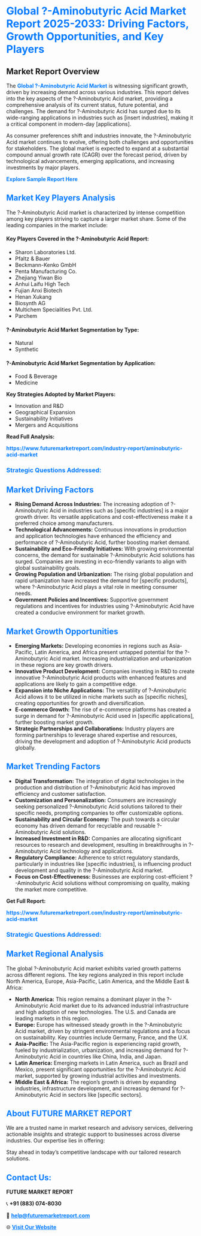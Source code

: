 <h1 style="color: #007BFF;">Global ?-Aminobutyric Acid Market Report 2025-2033: Driving Factors, Growth Opportunities, and Key Players</h1>

<section id="overview">
<h2>Market Report Overview</h2>
<p>The <a href="https://www.futuremarketreport.com/industry-report/aminobutyric-acid-market" style="color: #007BFF; text-decoration: none;"><strong>Global ?-Aminobutyric Acid Market</strong></a> is witnessing significant growth, driven by increasing demand across various industries. This report delves into the key aspects of the ?-Aminobutyric Acid market, providing a comprehensive analysis of its current status, future potential, and challenges. The demand for ?-Aminobutyric Acid has surged due to its wide-ranging applications in industries such as [insert industries], making it a critical component in modern-day [applications].</p>
<p>As consumer preferences shift and industries innovate, the ?-Aminobutyric Acid market continues to evolve, offering both challenges and opportunities for stakeholders. The global market is expected to expand at a substantial compound annual growth rate (CAGR) over the forecast period, driven by technological advancements, emerging applications, and increasing investments by major players.</p>
</section>

<section id="overview">
<p><a href="https://www.futuremarketreport.com/request-sample/reportId=86062" style="color: #007BFF; text-decoration: none;"><strong>Explore Sample Report Here</strong></a></p>
</section>

<section id="key-players">
<h2 style="color: #007BFF;">Market Key Players Analysis</h2>
<p>The ?-Aminobutyric Acid market is characterized by intense competition among key players striving to capture a larger market share. Some of the leading companies in the market include:</p>
<h4>Key Players Covered in the ?-Aminobutyric Acid Report:</h4>
<ul><li>Sharon Laboratories Ltd.</li><li>Pfaltz &amp; Bauer</li><li>Beckmann-Kenko GmbH</li><li>Penta Manufacturing Co.</li><li>Zhejiang Yiwan Bio</li><li>Anhui Laifu High Tech</li><li>Fujian Anxi Biotech</li><li>Henan Xukang</li><li>Biosynth AG</li><li>Multichem Specialities Pvt. Ltd.</li><li>Parchem</li></ul>
<h4>?-Aminobutyric Acid Market Segmentation by Type:</h4>
<ul><li>Natural</li><li>Synthetic</li></ul>

<h4>?-Aminobutyric Acid Market Segmentation by Application:</h4>
<ul><li>Food &amp; Beverage</li><li>Medicine</li></ul>
<p><strong>Key Strategies Adopted by Market Players:</strong></p>
<ul>
<li>Innovation and R&D</li>
<li>Geographical Expansion</li>
<li>Sustainability Initiatives</li>
<li>Mergers and Acquisitions</li>
</ul>
</section>

<section>
<p><strong>Read Full Analysis: </strong></p><a href="https://www.futuremarketreport.com/industry-report/aminobutyric-acid-market" style="color: #007BFF; text-decoration: none;"><strong>https://www.futuremarketreport.com/industry-report/aminobutyric-acid-market</strong></a>
<h3 style="color: #007BFF;">Strategic Questions Addressed:</h3>
</section>

<section id="driving-factors">
<h2 style="color: #007BFF;">Market Driving Factors</h2>
<ul>
<li><strong>Rising Demand Across Industries:</strong> The increasing adoption of ?-Aminobutyric Acid in industries such as [specific industries] is a major growth driver. Its versatile applications and cost-effectiveness make it a preferred choice among manufacturers.</li>
<li><strong>Technological Advancements:</strong> Continuous innovations in production and application technologies have enhanced the efficiency and performance of ?-Aminobutyric Acid, further boosting market demand.</li>
<li><strong>Sustainability and Eco-Friendly Initiatives:</strong> With growing environmental concerns, the demand for sustainable ?-Aminobutyric Acid solutions has surged. Companies are investing in eco-friendly variants to align with global sustainability goals.</li>
<li><strong>Growing Population and Urbanization:</strong> The rising global population and rapid urbanization have increased the demand for [specific products], where ?-Aminobutyric Acid plays a vital role in meeting consumer needs.</li>
<li><strong>Government Policies and Incentives:</strong> Supportive government regulations and incentives for industries using ?-Aminobutyric Acid have created a conducive environment for market growth.</li>
</ul>
</section>

<section id="growth-opportunities">
<h2 style="color: #007BFF;">Market Growth Opportunities</h2>
<ul>
<li><strong>Emerging Markets:</strong> Developing economies in regions such as Asia-Pacific, Latin America, and Africa present untapped potential for the ?-Aminobutyric Acid market. Increasing industrialization and urbanization in these regions are key growth drivers.</li>
<li><strong>Innovative Product Development:</strong> Companies investing in R&D to create innovative ?-Aminobutyric Acid products with enhanced features and applications are likely to gain a competitive edge.</li>
<li><strong>Expansion into Niche Applications:</strong> The versatility of ?-Aminobutyric Acid allows it to be utilized in niche markets such as [specific niches], creating opportunities for growth and diversification.</li>
<li><strong>E-commerce Growth:</strong> The rise of e-commerce platforms has created a surge in demand for ?-Aminobutyric Acid used in [specific applications], further boosting market growth.</li>
<li><strong>Strategic Partnerships and Collaborations:</strong> Industry players are forming partnerships to leverage shared expertise and resources, driving the development and adoption of ?-Aminobutyric Acid products globally.</li>
</ul>
</section>

<section id="trending-factors">
<h2 style="color: #007BFF;">Market Trending Factors</h2>
<ul>
<li><strong>Digital Transformation:</strong> The integration of digital technologies in the production and distribution of ?-Aminobutyric Acid has improved efficiency and customer satisfaction.</li>
<li><strong>Customization and Personalization:</strong> Consumers are increasingly seeking personalized ?-Aminobutyric Acid solutions tailored to their specific needs, prompting companies to offer customizable options.</li>
<li><strong>Sustainability and Circular Economy:</strong> The push towards a circular economy has driven demand for recyclable and reusable ?-Aminobutyric Acid solutions.</li>
<li><strong>Increased Investment in R&D:</strong> Companies are allocating significant resources to research and development, resulting in breakthroughs in ?-Aminobutyric Acid technology and applications.</li>
<li><strong>Regulatory Compliance:</strong> Adherence to strict regulatory standards, particularly in industries like [specific industries], is influencing product development and quality in the ?-Aminobutyric Acid market.</li>
<li><strong>Focus on Cost-Effectiveness:</strong> Businesses are exploring cost-efficient ?-Aminobutyric Acid solutions without compromising on quality, making the market more competitive.</li>
</ul>
</section>

<section>
<p><strong>Get Full Report: </strong></p><a href="https://www.futuremarketreport.com/industry-report/aminobutyric-acid-market" style="color: #007BFF; text-decoration: none;"><strong>https://www.futuremarketreport.com/industry-report/aminobutyric-acid-market</strong></a>
<h3 style="color: #007BFF;">Strategic Questions Addressed:</h3>
</section>


<section id="regional-analysis">
<h2 style="color: #007BFF;">Market Regional Analysis</h2>
<p>The global ?-Aminobutyric Acid market exhibits varied growth patterns across different regions. The key regions analyzed in this report include North America, Europe, Asia-Pacific, Latin America, and the Middle East & Africa:</p>
<ul>
<li><strong>North America:</strong> This region remains a dominant player in the ?-Aminobutyric Acid market due to its advanced industrial infrastructure and high adoption of new technologies. The U.S. and Canada are leading markets in this region.</li>
<li><strong>Europe:</strong> Europe has witnessed steady growth in the ?-Aminobutyric Acid market, driven by stringent environmental regulations and a focus on sustainability. Key countries include Germany, France, and the U.K.</li>
<li><strong>Asia-Pacific:</strong> The Asia-Pacific region is experiencing rapid growth, fueled by industrialization, urbanization, and increasing demand for ?-Aminobutyric Acid in countries like China, India, and Japan.</li>
<li><strong>Latin America:</strong> Emerging markets in Latin America, such as Brazil and Mexico, present significant opportunities for the ?-Aminobutyric Acid market, supported by growing industrial activities and investments.</li>
<li><strong>Middle East & Africa:</strong> The region’s growth is driven by expanding industries, infrastructure development, and increasing demand for ?-Aminobutyric Acid in sectors like [specific sectors].</li>
</ul>
</section>

<footer>
<h2 style="color: #007BFF;">About FUTURE MARKET REPORT</h2>
<p>We are a trusted name in market research and advisory services, delivering actionable insights and strategic support to businesses across diverse industries. Our expertise lies in offering:</p>

<p>Stay ahead in today’s competitive landscape with our tailored research solutions.</p>

<h2 style="color: #007BFF;">Contact Us:</h2>
<p><strong>FUTURE MARKET REPORT</strong></p>
<p>📞 <strong>+91 (883) 074-8030</strong></p>
<p>📧 <strong><a href="mailto:help@futuremarketreport.com" style="color: #007BFF;">help@futuremarketreport.com</a></strong></p>
<p>🌐 <strong><a href="https://www.futuremarketreport.com/" style="color: #007BFF;">Visit Our Website</a></strong></p>
</footer>